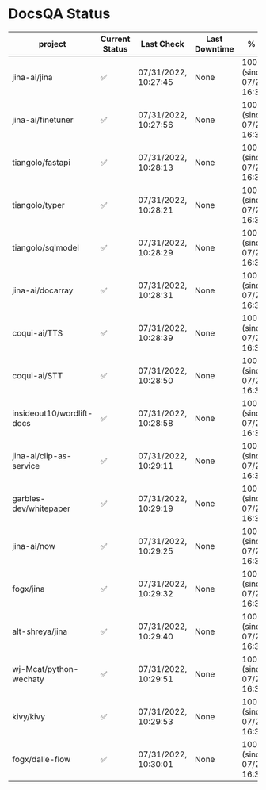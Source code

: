 # DocsQA Status

|         project         |Current Status|     Last Check     |Last Downtime|              % Uptime              |
|-------------------------|--------------|--------------------|-------------|------------------------------------|
|jina-ai/jina             |✅            |07/31/2022, 10:27:45|None         |100.000 (since 07/29/2022, 16:38:18)|
|jina-ai/finetuner        |✅            |07/31/2022, 10:27:56|None         |100.000 (since 07/29/2022, 16:38:18)|
|tiangolo/fastapi         |✅            |07/31/2022, 10:28:13|None         |100.000 (since 07/29/2022, 16:38:18)|
|tiangolo/typer           |✅            |07/31/2022, 10:28:21|None         |100.000 (since 07/29/2022, 16:38:18)|
|tiangolo/sqlmodel        |✅            |07/31/2022, 10:28:29|None         |100.000 (since 07/29/2022, 16:38:18)|
|jina-ai/docarray         |✅            |07/31/2022, 10:28:31|None         |100.000 (since 07/29/2022, 16:38:18)|
|coqui-ai/TTS             |✅            |07/31/2022, 10:28:39|None         |100.000 (since 07/29/2022, 16:38:18)|
|coqui-ai/STT             |✅            |07/31/2022, 10:28:50|None         |100.000 (since 07/29/2022, 16:38:18)|
|insideout10/wordlift-docs|✅            |07/31/2022, 10:28:58|None         |100.000 (since 07/29/2022, 16:38:18)|
|jina-ai/clip-as-service  |✅            |07/31/2022, 10:29:11|None         |100.000 (since 07/29/2022, 16:38:18)|
|garbles-dev/whitepaper   |✅            |07/31/2022, 10:29:19|None         |100.000 (since 07/29/2022, 16:38:18)|
|jina-ai/now              |✅            |07/31/2022, 10:29:25|None         |100.000 (since 07/29/2022, 16:38:18)|
|fogx/jina                |✅            |07/31/2022, 10:29:32|None         |100.000 (since 07/29/2022, 16:38:18)|
|alt-shreya/jina          |✅            |07/31/2022, 10:29:40|None         |100.000 (since 07/29/2022, 16:38:18)|
|wj-Mcat/python-wechaty   |✅            |07/31/2022, 10:29:51|None         |100.000 (since 07/29/2022, 16:38:18)|
|kivy/kivy                |✅            |07/31/2022, 10:29:53|None         |100.000 (since 07/29/2022, 16:38:18)|
|fogx/dalle-flow          |✅            |07/31/2022, 10:30:01|None         |100.000 (since 07/29/2022, 16:38:18)|
